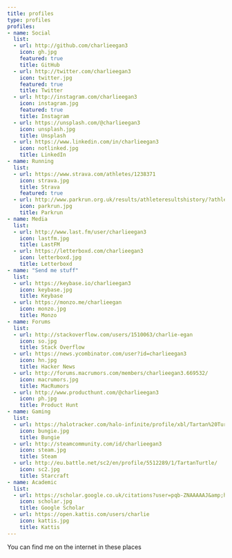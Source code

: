 ```yaml
---
title: profiles
type: profiles
profiles:
- name: Social
  list:
  - url: http://github.com/charlieegan3
    icon: gh.jpg
    featured: true
    title: GitHub
  - url: http://twitter.com/charlieegan3
    icon: twitter.jpg
    featured: true
    title: Twitter
  - url: http://instagram.com/charlieegan3
    icon: instagram.jpg
    featured: true
    title: Instagram
  - url: https://unsplash.com/@charlieegan3
    icon: unsplash.jpg
    title: Unsplash
  - url: https://www.linkedin.com/in/charlieegan3
    icon: notlinked.jpg
    title: LinkedIn
- name: Running
  list:
  - url: https://www.strava.com/athletes/1238371
    icon: strava.jpg
    title: Strava
    featured: true
  - url: http://www.parkrun.org.uk/results/athleteresultshistory/?athleteNumber=358706
    icon: parkrun.jpg
    title: Parkrun
- name: Media
  list:
  - url: http://www.last.fm/user/charlieegan3
    icon: lastfm.jpg
    title: LastFM
  - url: https://letterboxd.com/charlieegan3
    icon: letterboxd.jpg
    title: Letterboxd
- name: "Send me stuff"
  list:
  - url: https://keybase.io/charlieegan3
    icon: keybase.jpg
    title: Keybase
  - url: https://monzo.me/charlieegan
    icon: monzo.jpg
    title: Monzo
- name: Forums
  list:
  - url: http://stackoverflow.com/users/1510063/charlie-egan
    icon: so.jpg
    title: Stack Overflow
  - url: https://news.ycombinator.com/user?id=charlieegan3
    icon: hn.jpg
    title: Hacker News
  - url: http://forums.macrumors.com/members/charlieegan3.669532/
    icon: macrumors.jpg
    title: MacRumors
  - url: http://www.producthunt.com/@charlieegan3
    icon: ph.jpg
    title: Product Hunt
- name: Gaming
  list:
  - url: https://halotracker.com/halo-infinite/profile/xbl/Tartan%20Turtle/overview?experience=ranked&playlist=edfef3ac-9cbe-4fa2-b949-8f29deafd483
    icon: bungie.jpg
    title: Bungie
  - url: http://steamcommunity.com/id/charlieegan3
    icon: steam.jpg
    title: Steam
  - url: http://eu.battle.net/sc2/en/profile/5512289/1/TartanTurtle/
    icon: sc2.jpg
    title: Starcraft
- name: Academic
  list:
  - url: https://scholar.google.co.uk/citations?user=pqb-ZNAAAAAJ&amp;hl=en
    icon: scholar.jpg
    title: Google Scholar
  - url: https://open.kattis.com/users/charlie
    icon: kattis.jpg
    title: Kattis
---
```


You can find me on the internet in these places

